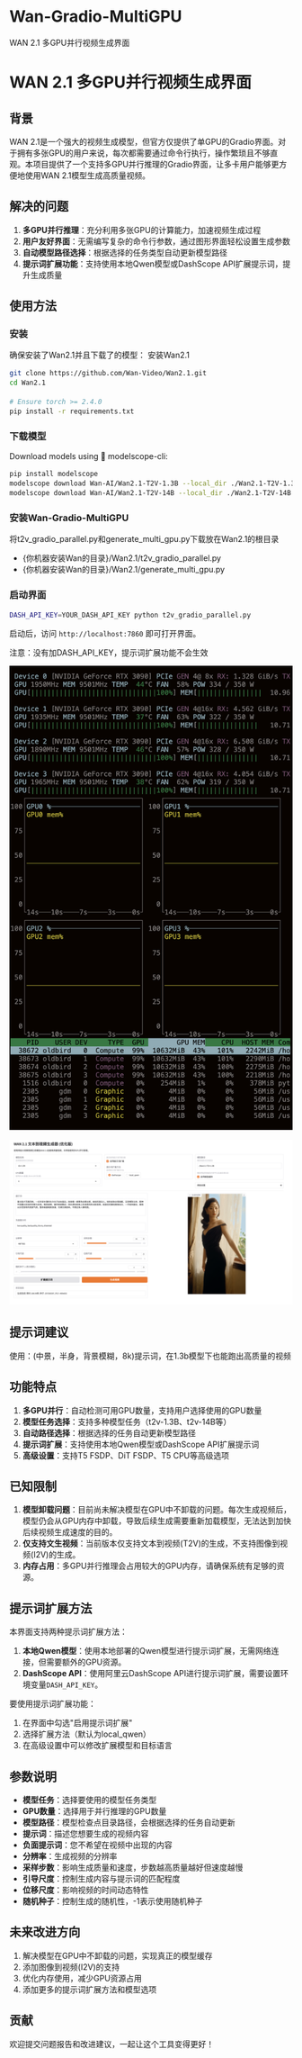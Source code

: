 # Wan-Gradio-MultiGPU
WAN 2.1 多GPU并行视频生成界面


# WAN 2.1 多GPU并行视频生成界面

## 背景

WAN 2.1是一个强大的视频生成模型，但官方仅提供了单GPU的Gradio界面。对于拥有多张GPU的用户来说，每次都需要通过命令行执行，操作繁琐且不够直观。本项目提供了一个支持多GPU并行推理的Gradio界面，让多卡用户能够更方便地使用WAN 2.1模型生成高质量视频。

## 解决的问题

1. **多GPU并行推理**：充分利用多张GPU的计算能力，加速视频生成过程
2. **用户友好界面**：无需编写复杂的命令行参数，通过图形界面轻松设置生成参数
3. **自动模型路径选择**：根据选择的任务类型自动更新模型路径
4. **提示词扩展功能**：支持使用本地Qwen模型或DashScope API扩展提示词，提升生成质量

## 使用方法

### 安装

确保安装了Wan2.1并且下载了的模型：
安装Wan2.1
```bash
git clone https://github.com/Wan-Video/Wan2.1.git
cd Wan2.1

# Ensure torch >= 2.4.0
pip install -r requirements.txt
```

### 下载模型
Download models using 🤖 modelscope-cli:

```bash
pip install modelscope
modelscope download Wan-AI/Wan2.1-T2V-1.3B --local_dir ./Wan2.1-T2V-1.3B
modelscope download Wan-AI/Wan2.1-T2V-14B --local_dir ./Wan2.1-T2V-14B
```

### 安装Wan-Gradio-MultiGPU
将t2v_gradio_parallel.py和generate_multi_gpu.py下载放在Wan2.1的根目录

- {你机器安装Wan的目录}/Wan2.1/t2v_gradio_parallel.py
- {你机器安装Wan的目录}/Wan2.1/generate_multi_gpu.py


### 启动界面

```bash
DASH_API_KEY=YOUR_DASH_API_KEY python t2v_gradio_parallel.py
```

启动后，访问 `http://localhost:7860` 即可打开界面。

注意：没有加DASH_API_KEY，提示词扩展功能不会生效

![GPU运行情况](GPU.png "GPU运行情况")

![运行界面](UI.png "运行界面")

## 提示词建议
使用：(中景，半身，背景模糊，8k)提示词，在1.3b模型下也能跑出高质量的视频



## 功能特点

1. **多GPU并行**：自动检测可用GPU数量，支持用户选择使用的GPU数量
2. **模型任务选择**：支持多种模型任务（t2v-1.3B、t2v-14B等）
3. **自动路径选择**：根据选择的任务自动更新模型路径
4. **提示词扩展**：支持使用本地Qwen模型或DashScope API扩展提示词
5. **高级设置**：支持T5 FSDP、DiT FSDP、T5 CPU等高级选项

## 已知限制

1. **模型卸载问题**：目前尚未解决模型在GPU中不卸载的问题。每次生成视频后，模型仍会从GPU内存中卸载，导致后续生成需要重新加载模型，无法达到加快后续视频生成速度的目的。
2. **仅支持文生视频**：当前版本仅支持文本到视频(T2V)的生成，不支持图像到视频(I2V)的生成。
3. **内存占用**：多GPU并行推理会占用较大的GPU内存，请确保系统有足够的资源。

## 提示词扩展方法

本界面支持两种提示词扩展方法：

1. **本地Qwen模型**：使用本地部署的Qwen模型进行提示词扩展，无需网络连接，但需要额外的GPU资源。
2. **DashScope API**：使用阿里云DashScope API进行提示词扩展，需要设置环境变量`DASH_API_KEY`。

要使用提示词扩展功能：
1. 在界面中勾选"启用提示词扩展"
2. 选择扩展方法（默认为local_qwen）
3. 在高级设置中可以修改扩展模型和目标语言

## 参数说明

- **模型任务**：选择要使用的模型任务类型
- **GPU数量**：选择用于并行推理的GPU数量
- **模型路径**：模型检查点目录路径，会根据选择的任务自动更新
- **提示词**：描述您想要生成的视频内容
- **负面提示词**：您不希望在视频中出现的内容
- **分辨率**：生成视频的分辨率
- **采样步数**：影响生成质量和速度，步数越高质量越好但速度越慢
- **引导尺度**：控制生成内容与提示词的匹配程度
- **位移尺度**：影响视频的时间动态特性
- **随机种子**：控制生成的随机性，-1表示使用随机种子

## 未来改进方向

1. 解决模型在GPU中不卸载的问题，实现真正的模型缓存
2. 添加图像到视频(I2V)的支持
3. 优化内存使用，减少GPU资源占用
4. 添加更多的提示词扩展方法和模型选项

## 贡献

欢迎提交问题报告和改进建议，一起让这个工具变得更好！
